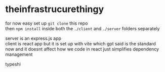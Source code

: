 # theinfrastrucurethingy

for now easy set up `git clone` this repo  
then `npm install` inside both the `./client` and `./server` folders separately

server is an express.js app  
client is react app but it is set up with vite which gpt said is the standard now and it doesnt affect how we code in react just simplifies dependency management

typeshi